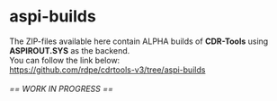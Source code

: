 # aspi-builds

The ZIP-files available here contain ALPHA builds of **CDR-Tools** using **ASPIROUT.SYS** as the backend.<br>
You can follow the link below:<br>
<a href="https://github.com/rdpe/cdrtools-v3/tree/aspi-builds">https://github.com/rdpe/cdrtools-v3/tree/aspi-builds</a><br>
<br>
*== WORK IN PROGRESS ==*<br>
<br>
